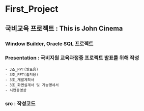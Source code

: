 # First_Project


## 국비교육 프로젝트 : This is John Cinema
### Window Builder, Oracle SQL 프로젝트


### Presentation : 국비지원 교육과정중 프로젝트 발표를 위해 작성
    - 3조_PPT(발표용)
    - 3조_PPT(출처용)
    - 3조_개발계획서
    - 3조_화면설계서 및 기능명세서
    - 시연동영상

### src : 작성코드
